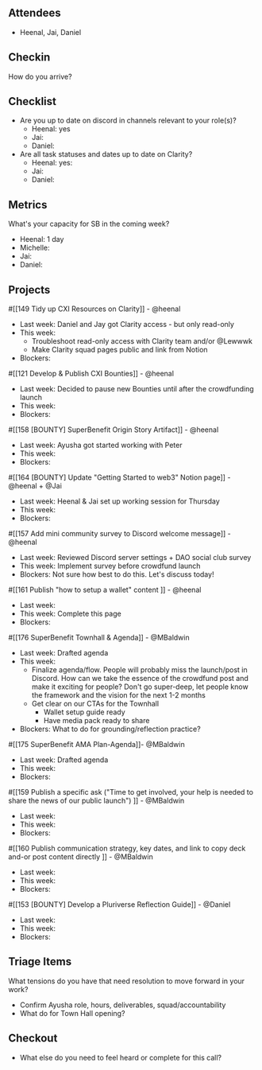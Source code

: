 ## Attendees
- Heenal, Jai, Daniel

## Checkin
How do you arrive?
## Checklist
- Are you up to date on discord in channels relevant to your role(s)?
	- Heenal: yes
	- Jai: 
	- Daniel: 
- Are all task statuses and dates up to date on Clarity?
	- Heenal: yes: 
	- Jai: 
	- Daniel: 

## Metrics
What's your capacity for SB in the coming week?
- Heenal: 1 day
- Michelle: 
- Jai: 
- Daniel: 

## Projects
#[[149 Tidy up CXI Resources on Clarity]] - @heenal 
- Last week: Daniel and Jay got Clarity access - but only read-only
- This week:
	- Troubleshoot read-only access with Clarity team and/or @Lewwwk 
	- Make Clarity squad pages public and link from Notion
- Blockers:

#[[121 Develop & Publish CXI Bounties]] - @heenal 
- Last week: Decided to pause new Bounties until after the crowdfunding launch
- This week:
- Blockers:

#[[158 [BOUNTY] SuperBenefit Origin Story Artifact]] - @heenal 
- Last week: Ayusha got started working with Peter
- This week: 
- Blockers:

#[[164 [BOUNTY] Update "Getting Started to web3" Notion page]] - @heenal + @Jai 
- Last week: Heenal & Jai set up working session for Thursday
- This week:
- Blockers:

#[[157 Add mini community survey to Discord welcome message]] - @heenal 
- Last week: Reviewed Discord server settings + DAO social club survey
- This week: Implement survey before crowdfund launch
- Blockers: Not sure how best to do this. Let's discuss today!

#[[161 Publish "how to setup a wallet" content ]] - @heenal 
- Last week: 
- This week: Complete this page
- Blockers:

#[[176 SuperBenefit Townhall & Agenda]] - @MBaldwin 
- Last week: Drafted agenda
- This week:
	- Finalize agenda/flow. People will probably miss the launch/post in Discord. How can we take the essence of the crowdfund post and make it exciting for people? Don't go super-deep, let people know the framework and the vision for the next 1-2 months
	- Get clear on our CTAs for the Townhall
		- Wallet setup guide ready
		- Have media pack ready to share
- Blockers: What to do for grounding/reflection practice?

#[[175  SuperBenefit AMA Plan-Agenda]]- @MBaldwin  
- Last week: Drafted agenda
- This week: 
- Blockers: 

#[[159 Publish a specific ask ("Time to get involved, your help is needed to share the news of our public launch") ]] - @MBaldwin 
- Last week: 
- This week: 
- Blockers: 

#[[160 Publish communication strategy, key dates, and link to copy deck and-or post content directly ]] - @MBaldwin 
- Last week: 
- This week: 
- Blockers: 

#[[153 [BOUNTY] Develop a Pluriverse Reflection Guide]] - @Daniel 
- Last week: 
- This week: 
- Blockers: 


## Triage Items
What tensions do you have that need resolution to move forward in your work?
- Confirm Ayusha role, hours, deliverables, squad/accountability 
- What do for Town Hall opening?

## Checkout
- What else do you need to feel heard or complete for this call?

